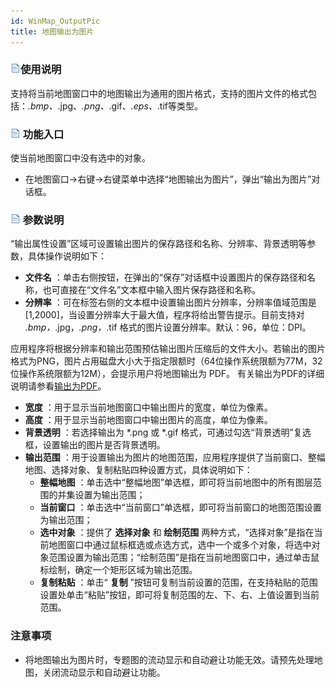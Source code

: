 ```yaml
---
id: WinMap_OutputPic
title: 地图输出为图片
---
```

### ![](../../img/read.gif)使用说明

支持将当前地图窗口中的地图输出为通用的图片格式，支持的图片文件的格式包括：*.bmp、*.jpg、*.png、*.gif、*.eps、*.tif等类型。

### ![](../../img/read.gif) 功能入口

使当前地图窗口中没有选中的对象。

  * 在地图窗口->右键->右键菜单中选择“地图输出为图片”，弹出“输出为图片”对话框。

### ![](../../img/read.gif) 参数说明

“输出属性设置”区域可设置输出图片的保存路径和名称、分辨率、背景透明等参数，具体操作说明如下：

  * **文件名** ：单击右侧按钮，在弹出的“保存”对话框中设置图片的保存路径和名称，也可直接在“文件名”文本框中输入图片保存路径和名称。
  * **分辨率** ：可在标签右侧的文本框中设置输出图片分辨率，分辨率值域范围是[1,2000]，当设置分辨率大于最大值，程序将给出警告提示。目前支持对 *.bmp，*.jpg，*.png，*.tif 格式的图片设置分辨率。默认：96，单位：DPI。 

应用程序将根据分辨率和输出范围预估输出图片压缩后的文件大小。若输出的图片格式为PNG，图片占用磁盘大小大于指定限额时（64位操作系统限额为77M，32位操作系统限额为12M），会提示用户将地图输出为
PDF。 有关输出为PDF的详细说明请参看[输出为PDF](WinMap_OutputPDF)。

  * **宽度** ：用于显示当前地图窗口中输出图片的宽度，单位为像素。
  * **高度** ：用于显示当前地图窗口中输出图片的高度，单位为像素。
  * **背景透明** ：若选择输出为 *.png 或 *.gif 格式，可通过勾选“背景透明”复选框，设置输出的图片是否背景透明。 
  * **输出范围** ：用于设置输出为图片的地图范围，应用程序提供了当前窗口、整幅地图、选择对象、复制粘贴四种设置方式，具体说明如下： 
    * **整幅地图** ：单击选中“整幅地图”单选框，即可将当前地图中的所有图层范围的并集设置为输出范围；
    * **当前窗口** ：单击选中“当前窗口”单选框，即可将当前窗口的地图范围设置为输出范围；
    * **选中对象** ：提供了 **选择对象** 和 **绘制范围** 两种方式，“选择对象”是指在当前地图窗口中通过鼠标框选或点选方式，选中一个或多个对象，将选中对象范围设置为输出范围；“绘制范围”是指在当前地图窗口中，通过单击鼠标绘制，确定一个矩形区域为输出范围。
    * **复制粘贴** ：单击“ **复制** ”按钮可复制当前设置的范围，在支持粘贴的范围设置处单击“粘贴”按钮，即可将复制范围的左、下、右、上值设置到当前范围。

### 注意事项

  * 将地图输出为图片时，专题图的流动显示和自动避让功能无效。请预先处理地图，关闭流动显示和自动避让功能。



